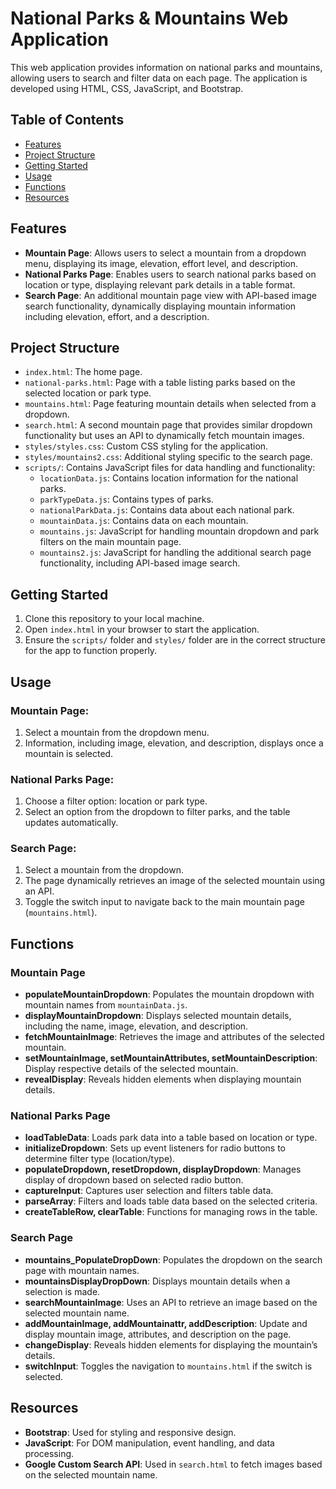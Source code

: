# **National Parks & Mountains Web Application**

This web application provides information on national parks and mountains, allowing users to search and filter data on each page. The application is developed using HTML, CSS, JavaScript, and Bootstrap.

## **Table of Contents**
- [Features](#features)
- [Project Structure](#project-structure)
- [Getting Started](#getting-started)
- [Usage](#usage)
- [Functions](#functions)
- [Resources](#resources)

## **Features**
- **Mountain Page**: Allows users to select a mountain from a dropdown menu, displaying its image, elevation, effort level, and description.
- **National Parks Page**: Enables users to search national parks based on location or type, displaying relevant park details in a table format.
- **Search Page**: An additional mountain page view with API-based image search functionality, dynamically displaying mountain information including elevation, effort, and a description.

## **Project Structure**
- `index.html`: The home page.
- `national-parks.html`: Page with a table listing parks based on the selected location or park type.
- `mountains.html`: Page featuring mountain details when selected from a dropdown.
- `search.html`: A second mountain page that provides similar dropdown functionality but uses an API to dynamically fetch mountain images.
- `styles/styles.css`: Custom CSS styling for the application.
- `styles/mountains2.css`: Additional styling specific to the search page.
- `scripts/`: Contains JavaScript files for data handling and functionality:
  - `locationData.js`: Contains location information for the national parks.
  - `parkTypeData.js`: Contains types of parks.
  - `nationalParkData.js`: Contains data about each national park.
  - `mountainData.js`: Contains data on each mountain.
  - `mountains.js`: JavaScript for handling mountain dropdown and park filters on the main mountain page.
  - `mountains2.js`: JavaScript for handling the additional search page functionality, including API-based image search.

## **Getting Started**
1. Clone this repository to your local machine.
2. Open `index.html` in your browser to start the application.
3. Ensure the `scripts/` folder and `styles/` folder are in the correct structure for the app to function properly.

## **Usage**
### **Mountain Page:**
1. Select a mountain from the dropdown menu.
2. Information, including image, elevation, and description, displays once a mountain is selected.

### **National Parks Page:**
1. Choose a filter option: location or park type.
2. Select an option from the dropdown to filter parks, and the table updates automatically.

### **Search Page:**
1. Select a mountain from the dropdown.
2. The page dynamically retrieves an image of the selected mountain using an API.
3. Toggle the switch input to navigate back to the main mountain page (`mountains.html`).

## **Functions**
### **Mountain Page**
- **populateMountainDropdown**: Populates the mountain dropdown with mountain names from `mountainData.js`.
- **displayMountainDropdown**: Displays selected mountain details, including the name, image, elevation, and description.
- **fetchMountainImage**: Retrieves the image and attributes of the selected mountain.
- **setMountainImage, setMountainAttributes, setMountainDescription**: Display respective details of the selected mountain.
- **revealDisplay**: Reveals hidden elements when displaying mountain details.

### **National Parks Page**
- **loadTableData**: Loads park data into a table based on location or type.
- **initializeDropdown**: Sets up event listeners for radio buttons to determine filter type (location/type).
- **populateDropdown, resetDropdown, displayDropdown**: Manages display of dropdown based on selected radio button.
- **captureInput**: Captures user selection and filters table data.
- **parseArray**: Filters and loads table data based on the selected criteria.
- **createTableRow, clearTable**: Functions for managing rows in the table.

### **Search Page**
- **mountains_PopulateDropDown**: Populates the dropdown on the search page with mountain names.
- **mountainsDisplayDropDown**: Displays mountain details when a selection is made.
- **searchMountainImage**: Uses an API to retrieve an image based on the selected mountain name.
- **addMountainImage, addMountainattr, addDescription**: Update and display mountain image, attributes, and description on the page.
- **changeDisplay**: Reveals hidden elements for displaying the mountain’s details.
- **switchInput**: Toggles the navigation to `mountains.html` if the switch is selected.

## **Resources**
- **Bootstrap**: Used for styling and responsive design.
- **JavaScript**: For DOM manipulation, event handling, and data processing.
- **Google Custom Search API**: Used in `search.html` to fetch images based on the selected mountain name.
